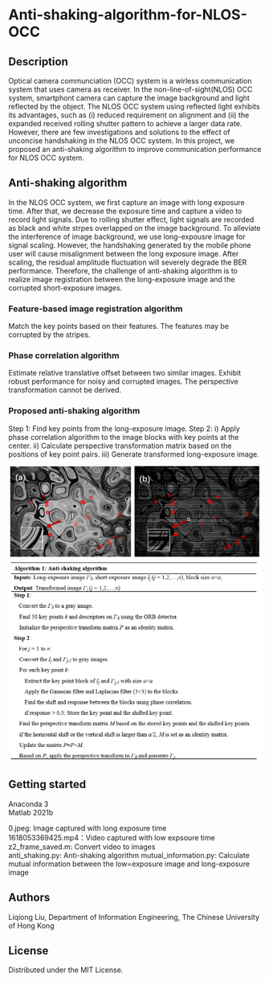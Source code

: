 # Anti-shaking-algorithm-for-NLOS-OCC
## Description
Optical camera communciation (OCC) system is a wirless communication system that uses camera as receiver. In the non-line-of-sight(NLOS) OCC system, smartphont camera can capture the image background and light reflected by the object. The NLOS OCC system using reflected light exhibits its advantages, such as (i) reduced requirement on alignment and (ii) the expanded received rolling shutter pattern to achieve a larger data rate. However, there are few investigations and solutions to the effect of unconcise handshaking in the NLOS OCC system. In this project, we proposed an anti-shaking algorithm to improve communication performance for NLOS OCC system.

## Anti-shaking algorithm

In the NLOS OCC system, we first capture an image with long exposure time. After that, we decrease the exposure time and capture a video to record light signals. Due to rolling shutter effect, light signals are recorded as black and white strpes overlapped on the image background. To alleviate the interference of image background, we use long-expousre image for signal scaling. However, the handshaking generated by the mobile phone user will cause misalignment between the long exposure image. After scaling, the residual amplitude fluctuation will severely degrade the BER performance. Therefore, the challenge of anti-shaking algorithm is to realize image registration between the long-exposure image and the corrupted short-exposure images.  
### Feature-based image registration algorithm
Match the key points based on their features.
The features may be corrupted by the stripes.
### Phase correlation algorithm
Estimate relative translative offset between two similar images.
Exhibit robust performance for noisy and corrupted images.
The perspective transformation cannot be derived. 
### Proposed anti-shaking algorithm
Step 1: Find key points from the long-exposure image.
Step 2: i) Apply phase correlation algorithm to the image blocks with key points at the center. ii) Calculate perspective transformation matrix based on the positions of key point pairs. iii) Generate transformed long-exposure image.
  
![image](https://github.com/Rabby3223/Anti-shaking-algorithm-for-NLOS-OCC/blob/main/example_images.jpg)
![image](https://github.com/Rabby3223/Anti-shaking-algorithm-for-NLOS-OCC/blob/main/algorithm.jpg)

## Getting started

Anaconda 3  
Matlab 2021b  
  
0.jpeg: Image captured with long exposure time  
1618053369425.mp4：Video captured with low expsoure time  
z2_frame_saved.m: Convert video to images  
anti_shaking.py: Anti-shaking algorithm
mutual_information.py: Calculate mutual information between the low=exposure image and long-exposure image  


## Authors

Liqiong Liu, Department of Information Engineering, The Chinese University of Hong Kong

## License

Distributed under the MIT License.
